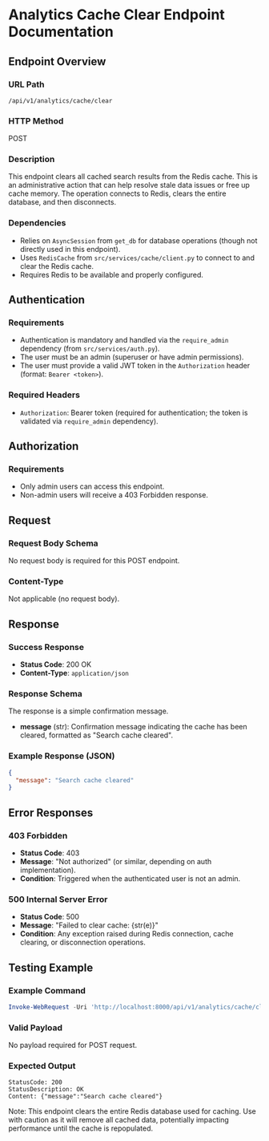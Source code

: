 # Analytics Cache Clear Endpoint Documentation

## Endpoint Overview

### URL Path
`/api/v1/analytics/cache/clear`

### HTTP Method
POST

### Description
This endpoint clears all cached search results from the Redis cache. This is an administrative action that can help resolve stale data issues or free up cache memory. The operation connects to Redis, clears the entire database, and then disconnects.

### Dependencies
- Relies on `AsyncSession` from `get_db` for database operations (though not directly used in this endpoint).
- Uses `RedisCache` from `src/services/cache/client.py` to connect to and clear the Redis cache.
- Requires Redis to be available and properly configured.

## Authentication

### Requirements
- Authentication is mandatory and handled via the `require_admin` dependency (from `src/services/auth.py`).
- The user must be an admin (superuser or have admin permissions).
- The user must provide a valid JWT token in the `Authorization` header (format: `Bearer <token>`).

### Required Headers
- `Authorization`: Bearer token (required for authentication; the token is validated via `require_admin` dependency).

## Authorization

### Requirements
- Only admin users can access this endpoint.
- Non-admin users will receive a 403 Forbidden response.

## Request

### Request Body Schema
No request body is required for this POST endpoint.

### Content-Type
Not applicable (no request body).

## Response

### Success Response
- **Status Code**: 200 OK
- **Content-Type**: `application/json`

### Response Schema
The response is a simple confirmation message.

- **message** (str): Confirmation message indicating the cache has been cleared, formatted as "Search cache cleared".

### Example Response (JSON)
```json
{
  "message": "Search cache cleared"
}
```

## Error Responses

### 403 Forbidden
- **Status Code**: 403
- **Message**: "Not authorized" (or similar, depending on auth implementation).
- **Condition**: Triggered when the authenticated user is not an admin.

### 500 Internal Server Error
- **Status Code**: 500
- **Message**: "Failed to clear cache: {str(e)}"
- **Condition**: Any exception raised during Redis connection, cache clearing, or disconnection operations.

## Testing Example

### Example Command
```powershell
Invoke-WebRequest -Uri 'http://localhost:8000/api/v1/analytics/cache/clear' -Method POST -Headers @{Authorization="Bearer eyJhbGciOiJIUzI1NiIsInR5cCI6IkpXVCJ9.eyJzdWIiOiJhZG1pbiIsImV4cCI6MTc1ODg3MDc4OH0.GrXDnxCPAYJxm3rG33_0bP3hMJXTu5FX68uHHF1WV1I"}
```

### Valid Payload
No payload required for POST request.

### Expected Output
```
StatusCode: 200
StatusDescription: OK
Content: {"message":"Search cache cleared"}
```

Note: This endpoint clears the entire Redis database used for caching. Use with caution as it will remove all cached data, potentially impacting performance until the cache is repopulated.